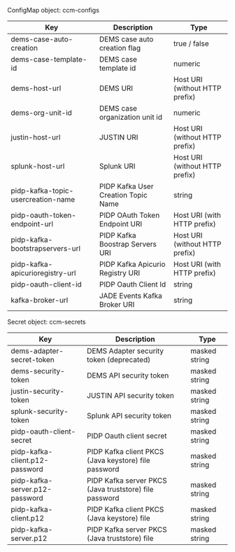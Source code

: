 ConfigMap object: ccm-configs

| Key | Description | Type | 
| - | - | - |
| dems-case-auto-creation | DEMS case auto creation flag | true / false |
| dems-case-template-id | DEMS case template id | numeric |
| dems-host-url | DEMS URI | Host URI (without HTTP prefix) |
| dems-org-unit-id | DEMS case organization unit id | numeric |
| justin-host-url | JUSTIN URI | Host URI (without HTTP prefix) |
| splunk-host-url | Splunk URI | Host URI (without HTTP prefix) |
| pidp-kafka-topic-usercreation-name | PIDP Kafka User Creation Topic Name | string |
| pidp-oauth-token-endpoint-url | PIDP OAuth Token Endpoint URI | Host URI (with HTTP prefix) |
| pidp-kafka-bootstrapservers-url | PIDP Kafka Boostrap Servers URI | Host URI (without HTTP prefix) |
| pidp-kafka-apicurioregistry-url | PIDP Kafka Apicurio Registry URI | Host URI (with HTTP prefix) |
| pidp-oauth-client-id | PIDP Oauth Client Id | string |
| kafka-broker-url | JADE Events Kafka Broker URI | string |

Secret object: ccm-secrets

| Key | Description | Type | 
| - | - | - |
| dems-adapter-secret-token | DEMS Adapter security token (deprecated) | masked string |
| dems-security-token | DEMS API security token | masked string |
| justin-security-token | JUSTIN API security token | masked string |
| splunk-security-token | Splunk API security token | masked string |
| pidp-oauth-client-secret | PIDP Oauth client secret | masked string |
| pidp-kafka-client.p12-password | PIDP Kafka client PKCS (Java keystore) file password | masked string |
| pidp-kafka-server.p12-password | PIDP Kafka server PKCS (Java truststore) file password | masked string |
| pidp-kafka-client.p12 | PIDP Kafka client PKCS (Java keystore) file | masked string |
| pidp-kafka-server.p12 | PIDP Kafka server PKCS (Java truststore) file | masked string |